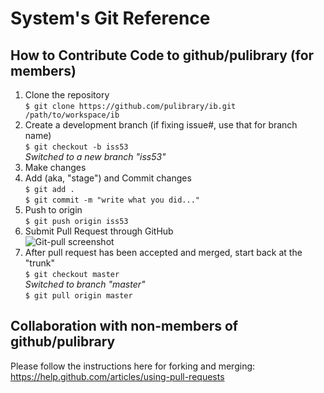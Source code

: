 # System's Git Reference

## How to Contribute Code to github/pulibrary (for members)

1. Clone the repository<br>
  ```$ git clone https://github.com/pulibrary/ib.git /path/to/workspace/ib ```
1. Create a development branch (if fixing issue#, use that for branch name)<br>
  ```$ git checkout -b iss53```<br>
  _Switched to a new branch "iss53"_
1. Make changes
1. Add (aka, "stage") and Commit changes<br>
  ```$ git add . ```<br>
  ```$ git commit -m "write what you did..." ```
1. Push to origin<br>
  ```$ git push origin iss53 ```
1. Submit Pull Request through GitHub<br>
   ![Git-pull screenshot](https://github.s3.amazonaws.com/docs/pull-request-1.jpg)
1. After pull request has been accepted and merged, start back at the "trunk"<br>
   ```$ git checkout master```<br>
   _Switched to branch "master"_<br>
   ```$ git pull origin master```
  
## Collaboration with non-members of github/pulibrary
Please follow the instructions here for forking and merging:
https://help.github.com/articles/using-pull-requests